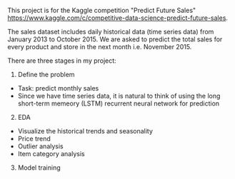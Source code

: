 This project is for the Kaggle competition "Predict Future Sales" https://www.kaggle.com/c/competitive-data-science-predict-future-sales. 

The sales dataset includes daily historical data (time series data) from January 2013 to October 2015. We are asked to predict the total sales for every product and store 
in the next month i.e. November 2015. 

There are three stages in my project: 
1. Define the problem
- Task: predict monthly sales 
- Since we have time series data, it is natural to think of using the long short-term memeory (LSTM) recurrent neural network for prediction

2. EDA
- Visualize the historical trends and seasonality 
- Price trend
- Outlier analysis
- Item category analysis

3. Model training

 

